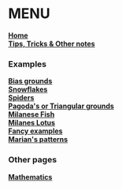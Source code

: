 # **MENU**
[**Home**](https://github.com/MAETempels/MAE-gf/wiki) <br>
[**Tips, Tricks & Other notes**](https://github.com/MAETempels/MAE-gf/wiki/Tips-&-Tricks-&-Other-notes) <br>
### Examples
[**Bias grounds**](https://github.com/MAETempels/MAE-gf/wiki/Bias-grounds) <br>
[**Snowflakes**](https://github.com/MAETempels/MAE-gf/wiki/Snowflakes) <br>
[**Spiders**](https://github.com/MAETempels/MAE-gf/wiki/Spiders) <br>
[**Pagoda's or Triangular grounds**](https://github.com/MAETempels/MAE-gf/wiki/Pagoda's-or-Triangular-grounds) <br>
[**Milanese Fish**](https://github.com/MAETempels/MAE-gf/wiki/Milanese-Fish) <br>
[**Milanes Lotus**](https://github.com/MAETempels/MAE-gf/wiki/Milanese-Lotus) <br>
[**Fancy examples**](https://github.com/MAETempels/MAE-gf/wiki/Fancy-examples) <br>
[**Marian's patterns**](https://github.com/MAETempels/MAE-gf/wiki/Marian's-patterns)
### Other pages
[**Mathematics**](https://github.com/MAETempels/MAE-gf/wiki/Mathematics)